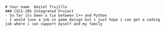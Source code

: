 	# Your name  Haziel Trujillo
	### CSCI-205 Integrated Project
	- So far its been a tie between C++ and Python
	- I would love a job in game deisgn but i just hope i can get a coding job where i can support myself and my family 
